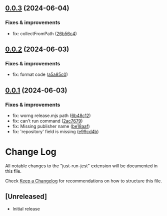## [0.0.3](https://github.com/thingnoy/just-run-jest/compare/v0.0.2...v0.0.3) (2024-06-04)

### Fixes & improvements
* fix: collectFromPath ([26b56c4](https://github.com/thingnoy/just-run-jest/commit/26b56c46597793b425cc769d07438c0e65f1cedc))

## [0.0.2](https://github.com/thingnoy/just-run-jest/compare/v0.0.1...v0.0.2) (2024-06-03)

### Fixes & improvements
* fix: format code ([a5a85c0](https://github.com/thingnoy/just-run-jest/commit/a5a85c074d5b824f4cb061e93f984ca138bade3e))

## [0.0.1](https://github.com/thingnoy/just-run-jest/compare/undefined...v0.0.1) (2024-06-03)

### Fixes & improvements
* fix: worng release.mjs path ([6b48c12](https://github.com/thingnoy/just-run-jest/commit/6b48c1250695fbb99394ce80540f61ed736dc251))
* fix: can't run command ([2ac7679](https://github.com/thingnoy/just-run-jest/commit/2ac7679d31255798d9dc9230f23b99dd7603bdda))
* fix: Missing publisher name ([be18aaf](https://github.com/thingnoy/just-run-jest/commit/be18aafaf78beff1e3eb90766baf49a75ccbe1de))
* fix: 'repository' field is missing ([e99cd4b](https://github.com/thingnoy/just-run-jest/commit/e99cd4b6c9a6ae43d68bb43df5295c3f88ee46d5))

# Change Log

All notable changes to the "just-run-jest" extension will be documented in this file.

Check [Keep a Changelog](http://keepachangelog.com/) for recommendations on how to structure this file.

## [Unreleased]

- Initial release
